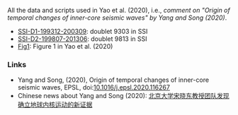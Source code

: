 
All the data and scripts used in Yao et al. (2020), i.e., *comment on "Origin of temporal changes of inner-core seismic waves" by Yang and Song (2020)*.

- [SSI-D1-199312-200309](SSI-D1-199312-200309/): doublet 9303 in SSI
- [SSI-D2-199807-201306](SSI-D2-199807-201306/): doublet 9813 in SSI
- [Fig1](Fig1/): Figure 1 in Yao et al. (2020)


### Links

- Yang and Song, (2020), Origin of temporal changes of inner-core seismic waves, EPSL, doi:[10.1016/j.epsl.2020.116267](https://doi.org/10.1016/j.epsl.2020.116267)
- Chinese news about Yang and Song (2020): [北京大学宋晓东教授团队发现确立地球内核运动的新证据](https://sess.pku.edu.cn/xwzx/xydt/341787.htm?from=timeline&isappinstalled=0)
